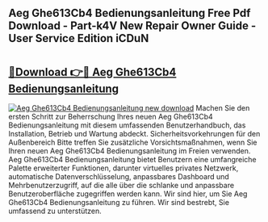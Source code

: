 ## Aeg Ghe613Cb4 Bedienungsanleitung Free Pdf Download - Part-k4V New Repair Owner Guide - User Service Edition iCDuN

# <h2><a href="http://df0oru.blite.top/?on=Aeg+Ghe613Cb4+Bedienungsanleitung">🔗Download 👉🔴 Aeg Ghe613Cb4 Bedienungsanleitung</a></h2>

[![Aeg Ghe613Cb4 Bedienungsanleitung new download](https://i.imgur.com/lujVjoI.png)](http://df0oru.blite.top/?on=Aeg+Ghe613Cb4+Bedienungsanleitung)
Machen Sie den ersten Schritt zur Beherrschung Ihres neuen Aeg Ghe613Cb4 Bedienungsanleitung mit diesem umfassenden Benutzerhandbuch, das Installation, Betrieb und Wartung abdeckt. Sicherheitsvorkehrungen für den Außenbereich Bitte treffen Sie zusätzliche Vorsichtsmaßnahmen, wenn Sie Ihren neuen Aeg Ghe613Cb4 Bedienungsanleitung im Freien verwenden. Aeg Ghe613Cb4 Bedienungsanleitung bietet Benutzern eine umfangreiche Palette erweiterter Funktionen, darunter virtuelles privates Netzwerk, automatische Datenverschlüsselung, anpassbares Dashboard und Mehrbenutzerzugriff, auf die alle über die schlanke und anpassbare Benutzeroberfläche zugegriffen werden kann. Wir sind hier, um Sie Aeg Ghe613Cb4 Bedienungsanleitung zu führen. Wir sind bestrebt, Sie umfassend zu unterstützen.
